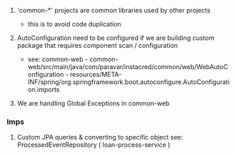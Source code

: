 1. 'common-*' projects are common libraries used by other projects
    - this is to avoid code duplication
  
2. AutoConfiguration need to be configured if we are building custom package that requires component scan / configuration
   - see: common-web
           - common-web/src/main/java/com/paravar/instacred/common/web/WebAutoConfiguration
           - resources/META-INF/spring/org.springframework.boot.autoconfigure.AutoConfiguration.imports
3. We are handling Global Exceptions in common-web

### Imps
1. Custom JPA queries & converting to specific object see: ProcessedEventRepository ( loan-process-service )
